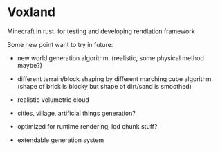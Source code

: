 # Voxland

Minecraft in rust. for testing and developing rendiation framework

Some new point want to try in future:

* new world generation algorithm. (realistic, some physical method maybe?)

* different terrain/block shaping by different marching cube algorithm. (shape of brick is blocky but shape of dirt/sand is smoothed)

* realistic volumetric cloud

* cities, village, artificial things generation?

* optimized for runtime rendering, lod chunk stuff?

* extendable generation system

